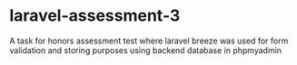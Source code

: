 # laravel-assessment-3
A task for honors assessment test where laravel breeze was used for form validation and storing purposes using backend database in phpmyadmin

